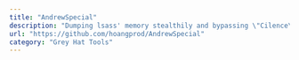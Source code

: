 ```yaml
---
title: "AndrewSpecial"
description: "Dumping lsass' memory stealthily and bypassing \"Cilence\" since 2019."
url: "https://github.com/hoangprod/AndrewSpecial"
category: "Grey Hat Tools"
---
```

